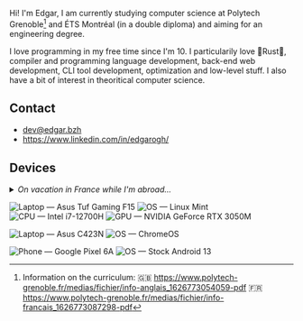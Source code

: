 Hi! I'm Edgar, I am currently studying computer science at Polytech Grenoble[^1] and ÉTS Montréal (in a double diploma) and aiming for an engineering degree.

[^1]: Information on the curriculum:
      🇬🇧 https://www.polytech-grenoble.fr/medias/fichier/info-anglais_1626773054059-pdf
      🇫🇷 https://www.polytech-grenoble.fr/medias/fichier/info-francais_1626773087298-pdf

I love programming in my free time since I'm 10. I particularily love 🦀Rust🦀, compiler and programming language development, back-end web development, CLI tool development, optimization and low-level stuff. I also have a bit of interest in theoritical computer science.

## Contact

  * [dev@edgar.bzh](mailto:dev@edgar.bzh)
  * https://www.linkedin.com/in/edgarogh/

## Devices

<details>
<summary><em>On vacation in France while I'm abroad...</em></summary>

[![Desktop — Custom-built](https://img.shields.io/badge/Desktop-Custom--built-9b191f)](https://www.memorypc.de/) ![OS — Linux Mint](https://img.shields.io/badge/OS-Linux%20Mint-87CF3E?logo=linuxmint&logoColor=white) ![CPU — AMD Ryzen 7 2700X](https://img.shields.io/badge/CPU-AMD%20Ryzen%207%202700X-ED1C24?logo=amd&logoColor=white) ![GPU — AMD Radeon RX 5700 XT](https://img.shields.io/badge/GPU-AMD%20Radeon%20RX%205700%20XT-ED1C24?logo=amd&logoColor=white)

![Laptop — MSI GE70 2OE](https://img.shields.io/badge/Laptop-MSI%20GE70%202OE-FF0000?logo=msi&logoColor=white) ![OS — Linux Mint](https://img.shields.io/badge/OS-Linux%20Mint-87CF3E?logo=linuxmint&logoColor=white) ![CPU — Intel Core i5-4200M](https://img.shields.io/badge/CPU-Intel%20i5--4200M-0071C5?logo=intel&logoColor=white) ![GPU — nVidia GeForce GTX 765M](https://img.shields.io/badge/GPU-GeForce%20GTX%20765M%20-76B900?logo=nvidia&logoColor=white)

<hr>

</details>

![Laptop — Asus Tuf Gaming F15](https://img.shields.io/badge/Laptop-ASUS%20TUF%20Gaming%20F15-000000?logo=asus&logoColor=white) ![OS — Linux Mint](https://img.shields.io/badge/OS-Linux%20Mint-87CF3E?logo=linuxmint&logoColor=white) ![CPU — Intel i7-12700H](https://img.shields.io/badge/CPU-Intel%20i7--12700H-0071C5?logo=intel&logoColor=white) ![GPU — NVIDIA GeForce RTX 3050M](https://img.shields.io/badge/GPU-GeForce%20RTX%203050-76B900?logo=nvidia&logoColor=white)

![Laptop — Asus C423N](https://img.shields.io/badge/Laptop-Asus%20C423N-000000?logo=asus&logoColor=white) ![OS — ChromeOS](https://img.shields.io/badge/OS-ChromeOS-4285F4?logo=google-chrome&logoColor=white)

![Phone — Google Pixel 6A](https://img.shields.io/badge/Phone-Pixel_6A-4285F4?logo=google&logoColor=white) ![OS — Stock Android 13](https://img.shields.io/badge/OS-Android%2013-3DDC84?logo=android&logoColor=white)
